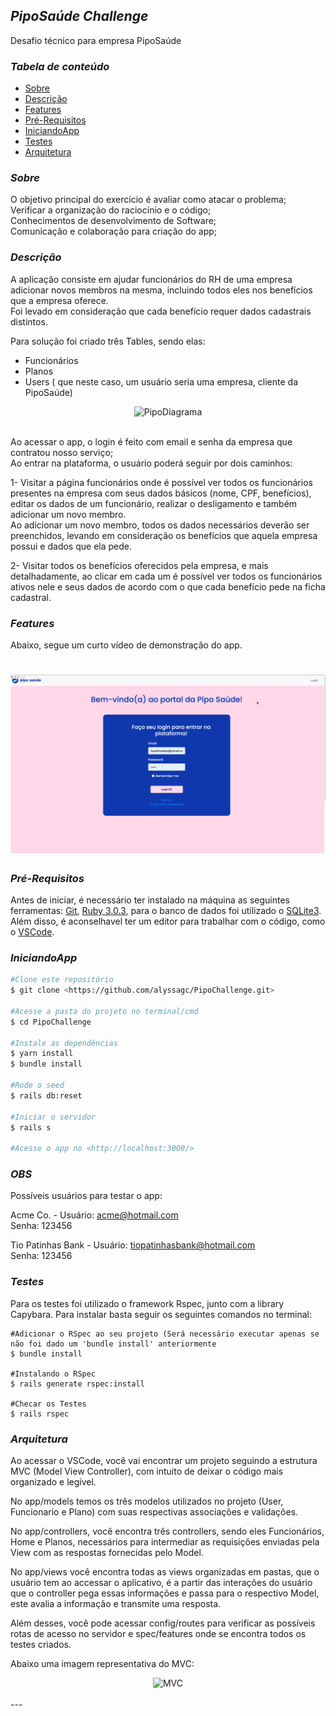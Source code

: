 ## *PipoSaúde Challenge*
Desafio técnico para empresa PipoSaúde <br />

### *Tabela de conteúdo*
* [Sobre](#Sobre)
* [Descrição](#Descrição)
* [Features](#Features)
* [Pré-Requisitos](#Pré-Requisitos)
* [IniciandoApp](#IniciandoApp)
* [Testes](#Testes)
* [Arquitetura](#Arquitetura)

### *Sobre*
O objetivo principal do exercício é avaliar como atacar o problema;<br />
Verificar a organização do raciocínio e o código;<br />
Conhecimentos de desenvolvimento de Software;<br />
Comunicação e colaboração para criação do app;<br />

### *Descrição*
A aplicação consiste em ajudar funcionários do RH de uma empresa adicionar novos membros na mesma, incluindo todos eles nos benefícios que a empresa oferece.<br />
Foi levado em consideração que cada benefício requer dados cadastrais distintos.<br />

Para solução foi criado três Tables, sendo elas:<br />
- Funcionários<br />
- Planos<br />
- Users ( que neste caso, um usuário seria uma empresa, cliente da PipoSaúde)<br />

<div align = "center" >
  <img width="600" alt="PipoDiagrama" src="https://user-images.githubusercontent.com/82421103/158085307-9c9bf149-7c79-471a-bbf0-8beb404bc2bd.png">
</div><br />

Ao acessar o app, o login é feito com email e senha da empresa que contratou nosso serviço;<br />
Ao entrar na plataforma, o usuário poderá seguir por dois caminhos:<br />

1- Visitar a página funcionários onde é possível ver todos os funcionários presentes na empresa com seus dados básicos (nome, CPF, benefícios), editar os dados de um funcionário, realizar o desligamento e também adicionar um novo membro.<br />
Ao adicionar um novo membro, todos os dados necessários deverão ser preenchidos, levando em consideração os benefícios que aquela empresa possui e dados que ela pede.<br />

2- Visitar todos os benefícios oferecidos pela empresa, e mais detalhadamente, ao clicar em cada um é possível ver todos os funcionários ativos nele e seus dados de acordo com o que cada benefício pede na ficha cadastral.<br />

### *Features*
Abaixo, segue um curto vídeo de demonstração do app.<br />

<h1 align = "center" >
  <img alt="Readme" title= "Readme" src= "AppPipo.gif">
</h1>

### *Pré-Requisitos*
Antes de iniciar, é necessário ter instalado na máquina as seguintes ferramentas: [Git](https://git-scm.com), [Ruby 3.0.3](https://www.ruby-lang.org/pt/downloads/), para o banco de dados foi utilizado o [SQLite3](https://www.sqlite.org/about.html). Além disso, é aconselhavel ter um editor para trabalhar com o código, como o [VSCode](https://code.visualstudio.com/).

### *IniciandoApp*
```bash
#Clone este repositório
$ git clone <https://github.com/alyssagc/PipoChallenge.git>

#Acesse a pasta do projeto no terminal/cmd
$ cd PipoChallenge

#Instale as dependências
$ yarn install
$ bundle install

#Rode o seed
$ rails db:reset

#Iniciar o servidor
$ rails s

#Acesse o app no <http://localhost:3000/>
```
### *OBS*

Possíveis usuários para testar o app:<br />

Acme Co. - Usuário: acme@hotmail.com<br />
           Senha: 123456<br />

Tio Patinhas Bank - Usuário: tiopatinhasbank@hotmail.com<br />
           Senha: 123456<br />
           
### *Testes*

Para os testes foi utilizado o framework Rspec, junto com a library Capybara. Para instalar basta seguir os seguintes comandos no terminal:  

```
#Adicionar o RSpec ao seu projeto (Será necessário executar apenas se não foi dado um 'bundle install' anteriormente
$ bundle install

#Instalando o RSpec
$ rails generate rspec:install

#Checar os Testes 
$ rails rspec
```

### *Arquitetura*

Ao acessar o VSCode, você vai encontrar um projeto seguindo a estrutura MVC (Model View Controller), com intuito de deixar o código mais organizado e legível.<br />

No app/models temos os três modelos utilizados no projeto (User, Funcionario e Plano) com suas respectivas associações e validações.<br />

No app/controllers, você encontra três controllers, sendo eles Funcionários, Home e Planos, necessários para intermediar as requisições enviadas pela View com as respostas fornecidas pelo Model.<br />

No app/views você encontra todas as views organizadas em pastas, que o usuário tem ao accessar o aplicativo, é a partir das interações do usuário que o controller pega essas informações e passa para o respectivo Model, este avalia a informação e transmite uma resposta.<br />

Além desses, você pode acessar config/routes para verificar as possíveis rotas de acesso no servidor e spec/features onde se encontra todos os testes criados.

Abaixo uma imagem representativa do MVC:<br />
<div align = "center" >
<img width="500" alt="MVC" src="https://user-images.githubusercontent.com/82421103/158088848-af364ae5-45ef-4a8d-b586-c17fa9e979f8.png">
</div><br />
---
